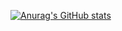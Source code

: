 
[![Anurag's GitHub stats](https://github-readme-stats.vercel.app/api?username=harsh6372)](https://github.com/anuraghazra/github-readme-stats)
